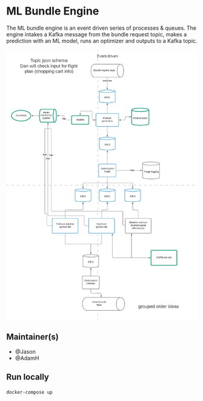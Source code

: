 # ML Bundle Engine
The ML bundle engine is an event driven series of processes & queues. 
The engine intakes a Kafka message from the bundle request topic, makes a prediction with an ML model, runs an optimizer and outputs to a Kafka topic.

![Engine Architecture](./docs/assets/ml-bundling-architecture.png)

## Maintainer(s)
 - @Jason
 - @AdamH

## Run locally

`docker-compose up`

